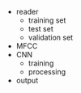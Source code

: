 - reader
  - training set
  - test set
  - validation set
- MFCC
- CNN
  - training
  - processing
- output